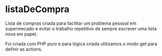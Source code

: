 # listaDeCompra
Lista de compras criada para facilitar um problema pessoal em supermecado e evitar o trabalho repetitivo de sempre escrever uma lista nova em papel.

Foi criada com PHP puro e para lógica criada utilizamos o modo get para definir as actions.


